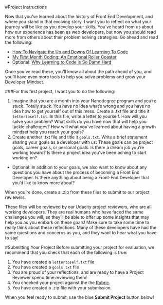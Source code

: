 #Project Instructions

Now that you’ve learned about the history of Front End Development, and where you stand in that evolving story, I want you to reflect on what your journey will be like as you develop your skills. You’ve heard from us about how our experience has been as web developers, but now you should read more from others about their problem solving strategies. Go ahead and read the following:

* [How To Navigate the Up and Downs Of Learning To Code](http://www.codeconquest.com/blog/how-to-navigate-the-up-and-downs-of-learning-to-code/)
* [My First Month Coding: An Emotional Roller Coaster](http://blog.thinkful.com/post/98829096308/my-first-month-coding-an-emotional-roller-coaster)
* Optional: [Why Learning to Code is So Damn Hard](http://www.vikingcodeschool.com/posts/why-learning-to-code-is-so-damn-hard)

Once you’ve read these, you’ll know all about the path ahead of you, and you’ll have even more tools to help you solve problems and grow your Developer Mindset.


###For this first project, I want you to do the following:

1. Imagine that you are a month into your Nanodegree program and you’re stuck. Totally stuck. You have no idea what’s wrong and you have no idea how to get yourself out of this mess. Create a .txt file and title it `lettertoself.txt`. In this file, write a letter to yourself. How will you solve your problem? What skills do you have now that will help you tackle challenges? How will what you’ve learned about having a growth mindset help you reach your goals?
2. Create another .txt file and title it `goals.txt`. Write a brief statement sharing your goals as a developer with us. These goals can be project goals, career goals, or personal goals. Is there a dream job you’re working toward? Is there a project idea you’ve been aching to start working on?
  * Optional: In addition to your goals, we also want to know about any questions you have about the process of becoming a Front End Developer. Is there anything about being a Front-End Developer that you’d like to know more about?

When you’re done, create a .zip from these files to submit to our project reviewers.

These files will be reviewed by our Udacity project reviewers, who are all working developers. They are real humans who have faced the same challenges you will, so they’ll be able to offer up some insights that may help you as you embark on these goals! Make sure to take some time to really think about these reflections. Many of these developers have had the same questions and concerns as you, and they want to hear what you have to say!


#Submitting Your Project
Before submitting your project for evaluation, we recommend that you check that each of the following is true:

1. You have created a `lettertoself.txt` file
2. You have created a `goals.txt` file
3. You are proud of your reflections, and are ready to have a Project Reviewer spend time reviewing them!
4. You checked your project against the the [Rubric](https://docs.google.com/document/d/1UjQzos6GhoFEi0ZsOr9Q_hdqBSZjaKBnGLuLe9VdMCM/pub).
5. You have created a .zip file with your submission. 

When you feel ready to submit, use the blue **Submit Project** button below!
